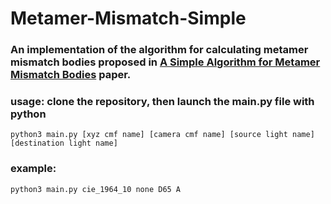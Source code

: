 # Metamer-Mismatch-Simple

### An implementation of the algorithm for calculating metamer mismatch bodies proposed in [A Simple Algorithm for Metamer Mismatch Bodies](https://www.semanticscholar.org/paper/A-Simple-Algorithm-for-Metamer-Mismatch-Bodies-Centore/c1d18ae1676496946ed3a03ad5ad9cfc837b3678?p2df) paper.

### usage: clone the repository, then launch the main.py file with python

```python3 main.py [xyz cmf name] [camera cmf name] [source light name] [destination light name]```

### example:

```python3 main.py cie_1964_10 none D65 A```
